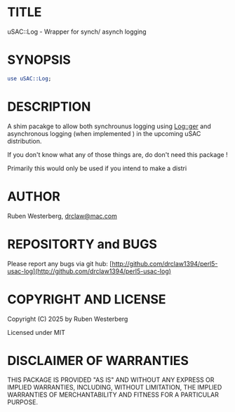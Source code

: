 # TITLE

uSAC::Log - Wrapper for synch/ asynch logging

# SYNOPSIS

```perl
use uSAC::Log;


```

# DESCRIPTION

A shim pacakge to allow both synchrounus logging using [Log::ger](https://metacpan.org/pod/Log%3A%3Ager) and
asynchronous logging (when implemented ) in the upcoming uSAC distribution.

If you don't know what any of those things are, do don't need this package !

Primarily this would only be used if you intend to make a distri

# AUTHOR

Ruben Westerberg, <drclaw@mac.com>

# REPOSITORTY and BUGS

Please report any bugs via git hub: [http://github.com/drclaw1394/perl5-usac-log](http://github.com/drclaw1394/perl5-usac-log)

# COPYRIGHT AND LICENSE

Copyright (C) 2025 by Ruben Westerberg

Licensed under MIT

# DISCLAIMER OF WARRANTIES

THIS PACKAGE IS PROVIDED "AS IS" AND WITHOUT ANY EXPRESS OR IMPLIED WARRANTIES,
INCLUDING, WITHOUT LIMITATION, THE IMPLIED WARRANTIES OF MERCHANTABILITY AND
FITNESS FOR A PARTICULAR PURPOSE.
